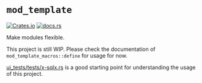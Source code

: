# `mod_template`

[![Crates.io](https://img.shields.io/crates/v/mod_template)](https://crates.io/crates/mod_template)
[![docs.rs](https://img.shields.io/docsrs/mod_template)](https://docs.rs/mod_template)

Make modules flexible.

This project is still WIP. Please check the documentation of
`mod_template_macros::define` for usage for now.

[ui_tests/tests/x-sqlx.rs] is a good starting point for understanding the usage
of this project.

[ui_tests/tests/x-sqlx.rs]: https://github.com/umajho/mod_template/blob/main/ui_tests/tests/x-sqlx.rs
